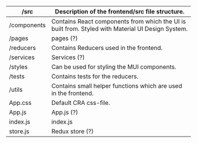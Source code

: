 | /src        | Description of the frontend/src file structure.                                                       |
|-------------|---------------------------------------------------------------------------------------------------|
| /components | Contains React components from which the UI is built from. Styled with Material UI Design System. |
| /pages      | pages (?)                                                                                         |
| /reducers   | Contains Reducers used in the frontend.                                                           |
| /services   | Services (?)                                                                                      |
| /styles     | Can be used for styling the MUI components.                                                       |
| /tests      | Contains tests for the reducers.                                                                  |
| /utils      | Contains small helper functions which are used in the frontend.                                   |
| App.css     | Default CRA css-file.                                                                             |
| App.js      | App.js (?)                                                                                        |
| index.js    | index.js                                                                                          |
| store.js    | Redux store (?)                                                                                   |